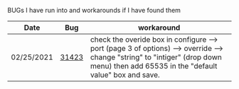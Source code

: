 BUGs I have run into and workarounds if I have found them 

Date | Bug | workaround|
-----------|-----|----------------------------------------------------------------------------------------------------------------------------------------|
02/25/2021 |[31423](https://projects.theforeman.org/issues/31423)| check the overide box in configure --> port (page 3 of options) --> override --> change "string" to "intiger" (drop down menu) then add 65535 in the "default value" box and save.|
